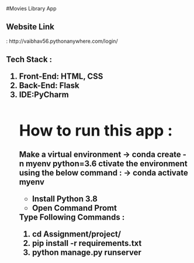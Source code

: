 #Movies Library App

<h2> Website Link </h2> : http://vaibhav56.pythonanywhere.com/login/

<h2> Tech Stack :
  <ol>
    <li>Front-End: HTML, CSS</li>
    <li>Back-End: Flask</li>
    <li>IDE:PyCharm</li>

<h1>How to run this app :</h1>


Make a virtual environment
-> conda create -n myenv python=3.6
ctivate the environment using the below command :
-> conda activate myenv
<ul>
  <li>Install Python 3.8</li>
  <li>Open Command Promt</li>
</ul>
Type Following Commands :
<ol>
  <li>cd Assignment/project/</li>
  <li>pip install -r requirements.txt</li>
  <li>python manage.py runserver</li>
</ol>
